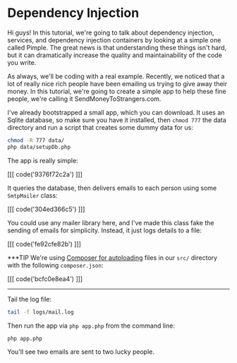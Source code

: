 # Dependency Injection

Hi guys! In this tutorial, we're going to talk about dependency injection,
services, and dependency injection containers by looking at a simple one
called Pimple. The great news is that understanding these things isn't hard,
but it can dramatically increase the quality and maintainability of the
code you write.

As always, we'll be coding with a real example. Recently, we noticed that a lot
of really nice rich people have been emailing us trying to give away their
money. In this tutorial, we're going to create a simple app to help these
fine people, we're calling it SendMoneyToStrangers.com.

I've already bootstrapped a small app, which you can download. It uses an
Sqlite database, so make sure you have it installed, then `chmod 777` the
data directory and run a script that creates some dummy data for us:

```bash
chmod -R 777 data/
php data/setupDb.php
```

The app is really simple:

[[[ code('9376f72c2a') ]]]

It queries the database, then delivers emails to each person using some
`SmtpMailer` class:

[[[ code('304ed366c5') ]]]

You could use any mailer library here, and I've made this class fake the
sending of emails for simplicity. Instead, it just logs details to a file:

[[[ code('fe92cfe82b') ]]]

***TIP
We're using [Composer for autoloading][1] files in our `src/` directory
with the following `composer.json`:

[[[ code('bcfc0e8ea4') ]]]
***

Tail the log file:

```bash
tail -f logs/mail.log
```

Then run the app via `php app.php` from the command line:

```bash
php app.php
```

You'll see two emails are sent to two lucky people.


[1]: https://knpuniversity.com/screencast/composer
